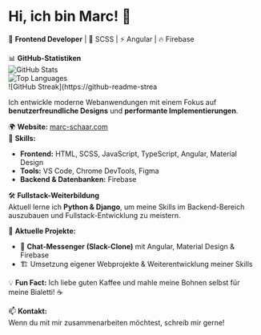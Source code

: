 # Hi, ich bin Marc! 👋  

🚀 **Frontend Developer** | 🎨 SCSS | ⚡ Angular | 🔥 Firebase  

📊 **GitHub-Statistiken**  
![GitHub Stats](https://github-readme-stats.vercel.app/api?username=marc-schaar&show_icons=true&theme=radical)  
![Top Languages](https://github-readme-stats.vercel.app/api/top-langs/?username=marc-schaar&layout=compact&theme=radical)  
![GitHub Streak](https://github-readme-strea

Ich entwickle moderne Webanwendungen mit einem Fokus auf **benutzerfreundliche Designs** und **performante Implementierungen**.  

🌍 **Website:** [marc-schaar.com](https://marc-schaar.com)  
📌 **Skills:**  
- **Frontend:** HTML, SCSS, JavaScript, TypeScript, Angular, Material Design  
- **Tools:** VS Code, Chrome DevTools, Figma  
- **Backend & Datenbanken:** Firebase  

🛠 **Fullstack-Weiterbildung**  
Aktuell lerne ich **Python & Django**, um meine Skills im Backend-Bereich auszubauen und Fullstack-Entwicklung zu meistern.  

🔧 **Aktuelle Projekte:**  
- 💬 **Chat-Messenger (Slack-Clone)** mit Angular, Material Design & Firebase  
- 🏗️ Umsetzung eigener Webprojekte & Weiterentwicklung meiner Skills  

💡 **Fun Fact:** Ich liebe guten Kaffee und mahle meine Bohnen selbst für meine Bialetti! ☕  

📫 **Kontakt:**  
Wenn du mit mir zusammenarbeiten möchtest, schreib mir gerne!  

